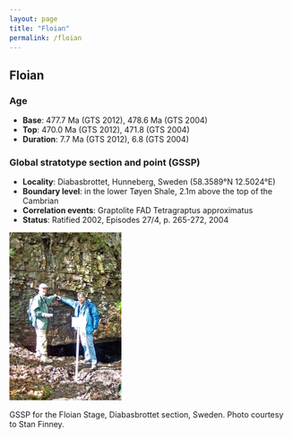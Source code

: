 ```yaml
---
layout: page
title: "Floian"
permalink: /floian
---
```

## Floian

### Age

* **Base**: 477.7 Ma (GTS 2012), 478.6 Ma (GTS 2004)
* **Top**: 470.0 Ma (GTS 2012), 471.8 (GTS 2004)
* **Duration**: 7.7 Ma (GTS 2012), 6.8 (GTS 2004)

### Global stratotype section and point (GSSP)

* **Locality**: Diabasbrottet, Hunneberg, Sweden (58.3589°N 12.5024°E)
* **Boundary level**: in the lower Tøyen Shale, 2.1m above the top of the Cambrian
* **Correlation events**: Graptolite FAD Tetragraptus approximatus
* **Status**: Ratified 2002, Episodes 27/4, p. 265-272, 2004


<img src="images/Floian_section-200x300.jpg" alt="GSSP for the Floian Stage" style="width:200px;" />

GSSP for the Floian Stage, Diabasbrottet section, Sweden. Photo courtesy to Stan Finney.